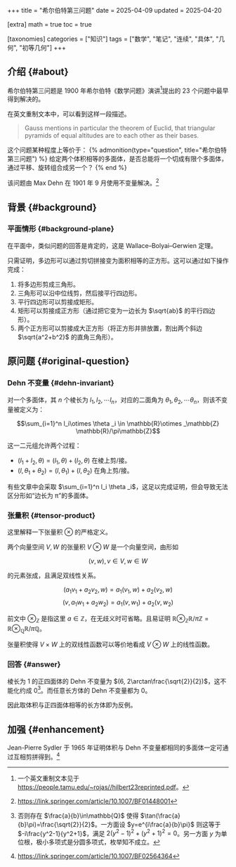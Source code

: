 +++
title = "希尔伯特第三问题"
date = 2025-04-09
updated = 2025-04-20

[extra]
math = true
toc = true

[taxonomies]
categories = ["知识"]
tags = ["数学", "笔记", "连续", "具体", "几何", "初等几何"]
+++

## 介绍 {#about}
希尔伯特第三问题是 1900 年希尔伯特《数学问题》演讲[^hilbert23reprinted]提出的 23 个问题中最早得到解决的。

在英文重制文本中，可以看到这样一段描述。
>  Gauss mentions in particular the theorem of Euclid, that triangular pyramids of equal altitudes are to each other as their bases.

这个问题某种程度上等价于：
{% admonition(type="question", title="希尔伯特第三问题") %}
给定两个体积相等的多面体，是否总能将一个切成有限个多面体，通过平移、旋转组合成另一个？
{% end %}

该问题由 Max Dehn 在 1901 年 9 月使用不变量解决。[^paper-dehn]

## 背景 {#background}
### 平面情形 {#background-plane}
在平面中，类似问题的回答是肯定的，这是 Wallace–Bolyai–Gerwien 定理。

只需证明，多边形可以通过剪切拼接变为面积相等的正方形。这可以通过如下操作完成：
1. 将多边形剪成三角形。
2. 三角形可以沿中位线剪，然后接平行四边形。
3. 平行四边形可以剪接成矩形。
4. 矩形可以剪接成正方形（通过把它变为一边长为 $\sqrt{ab}$ 的平行四边形）。
5. 两个正方形可以剪接成大正方形（将正方形并排放置，割出两个斜边 $\sqrt{a^2+b^2}$ 的直角三角形）。

## 原问题 {#original-question}
### Dehn 不变量 {#dehn-invariant}
对一个多面体，其 $n$ 个棱长为 $l_1, l_2, \cdots l_n$，对应的二面角为 $\theta _1, \theta _2, \cdots \theta _n$，则该不变量被定义为：

$$\sum_{i=1}^n l_i\otimes \theta _i \in \mathbb{R}\otimes _\mathbb{Z} \mathbb{R}/\pi\mathbb{Z}$$

这一二元组允许两个过程：
- $(l_1 + l_2, \theta) = (l_1, \theta) + (l_2, \theta)$ 在棱上剪/接。
- $(l, \theta _1 + \theta _2) = (l, \theta _1) + (l, \theta _2)$ 在角上剪/接。

有些文章中会采取 $\sum_{i=1}^n l_i \theta _i$，这足以完成证明，但会导致无法区分形如“边长为 π”的多面体。

### 张量积 {#tensor-product}
这里解释一下张量积 $\otimes$ 的严格定义。

两个向量空间 $V,W$ 的张量积 $V\otimes W$ 是一个向量空间，由形如

$$(v, w), v\in V, w\in W$$

的元素张成，且满足双线性关系。

$$(a_1v_1 + a_2v_2, w) = a_1(v_1, w) + a_2(v_2, w)$$
$$(v, a_1w_1 + a_2w_2) = a_1(v, w_1) + a_2(v, w_2)$$

前文中 $\otimes _\mathbb{Z}$ 是指这里 $a\in \mathbb{Z}$，在无歧义时可省略。且易证明 $\mathbb{R}\otimes _\mathbb{Z} \mathbb{R}/\pi\mathbb{Z} = \mathbb{R}\otimes _\mathbb{Q} \mathbb{R}/\pi\mathbb{Q}$。

张量积使得 $V\times W$ 上的双线性函数可以等价地看成 $V\otimes W$ 上的线性函数。

### 回答 {#answer}
棱长为 1 的正四面体的 Dehn 不变量为 $(6, 2\arctan\frac{\sqrt{2}}{2})$​，这不能化约成 0[^not-zero]。而任意长方体的 Dehn 不变量都为 0。

因此取体积与正四面体相等的长方体即为反例。

## 加强 {#enhancement}
Jean-Pierre Sydler 于 1965 年证明体积与 Dehn 不变量都相同的多面体一定可通过互相剪拼得到。[^paper-sydler]

[^hilbert23reprinted]: 一个英文重制文本见于 <https://people.tamu.edu/~rojas//hilbert23reprinted.pdf>。
[^paper-dehn]: <https://link.springer.com/article/10.1007/BF01448001>
[^not-zero]: 否则存在 $\frac{a}{b}\in\mathbb{Q}$ 使得 $\tan(\frac{a}{b}\pi)=\frac{\sqrt{2}}{2}$。一方面设 $y=e^{i\frac{a}{b}\pi}$ 则这等于 $-i\frac{y^2-1}{y^2+1}$，满足 $2(y^2-1)^2+(y^2+1)^2=0$。另一方面 $y$ 为单位根，极小多项式是分圆多项式，枚举知不成立。
[^paper-sydler]: <https://link.springer.com/article/10.1007/BF02564364>
